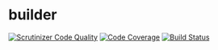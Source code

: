 # builder

[![Scrutinizer Code Quality](https://scrutinizer-ci.com/g/bavix/builder/badges/quality-score.png?b=master)](https://scrutinizer-ci.com/g/bavix/builder/?branch=master)
[![Code Coverage](https://scrutinizer-ci.com/g/bavix/builder/badges/coverage.png?b=master)](https://scrutinizer-ci.com/g/bavix/builder/?branch=master)
[![Build Status](https://scrutinizer-ci.com/g/bavix/builder/badges/build.png?b=master)](https://scrutinizer-ci.com/g/bavix/builder/build-status/master)
